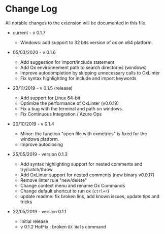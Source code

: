 # Change Log
All notable changes to the extension will be documented in this file.
-  current - v 0.1.7
    - Windows: add support to 32 bits version of ox on x64 platform.

-  05/03/2020 - v 0.1.6
    - Add suggestion for import/include statement
    - Add Ox environnement path to search directories (windows)
    - Improve autocompletion by skipping unnecessary calls to OxLinter
    - Fix syntax highlighting for include and import keywords
 
- 23/11/2019 - v 0.1.5 (release)
    - Add support for Linux 64-bit 
    - Optimize the performance of OxLinter (v0.0.19)
    - Fix a bug with the terminal and path on windows. 
    - Fix Continuous Integration / Azure Ops
    
- 20/10/2019 - v 0.1.4
    - Minor: the function "open file with oxmetrics" is fixed for the windows platform.
    - Improve autoclosing

- 25/05/2019 - version 0.1.3
    - Add syntax highlighting support for nested comments and try/catch/throw
    - Add OxLinter support for nested comments (new binary v0.0.17)
    - Remove linter rule "new/delete"
    - Change context menu and rename Ox Commands
    - Change default shortcut to run ox (`ctrl+r`)
    - update readme: fix broken link, add known issues, update tips and tricks

- 22/05/2019 - version 0.1.1
    - Initial release
    - v 0.1.2 HotFix : broken `OX Help` command
 
